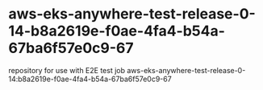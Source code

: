 # aws-eks-anywhere-test-release-0-14-b8a2619e-f0ae-4fa4-b54a-67ba6f57e0c9-67
repository for use with E2E test job aws-eks-anywhere-test-release-0-14:b8a2619e-f0ae-4fa4-b54a-67ba6f57e0c9-67
